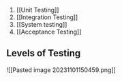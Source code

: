 1. [[Unit Testing]]
2. [[Integration Testing]]
3. [[System testing]]
4. [[Acceptance Testing]]
## Levels of Testing
![[Pasted image 20231101150459.png]]
